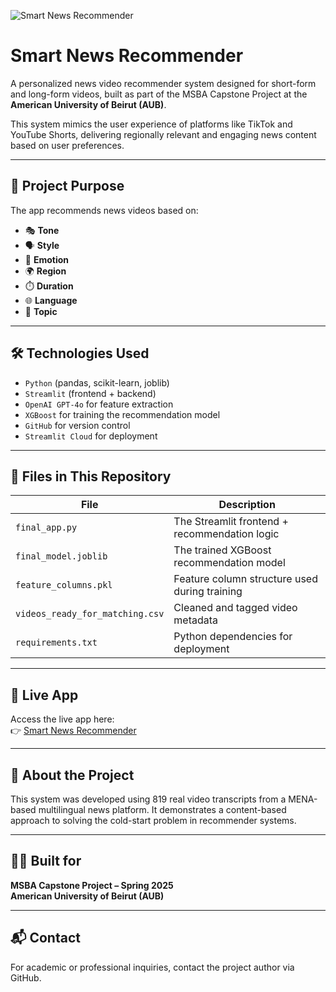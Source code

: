 ![Smart News Recommender](https://raw.githubusercontent.com/charbelhoukayem/smart-news-recommender/main/app_preview.jpg)

# Smart News Recommender

A personalized news video recommender system designed for short-form and long-form videos, built as part of the MSBA Capstone Project at the **American University of Beirut (AUB)**.

This system mimics the user experience of platforms like TikTok and YouTube Shorts, delivering regionally relevant and engaging news content based on user preferences.

---

## 🎯 Project Purpose

The app recommends news videos based on:

- 🎭 **Tone**
- 🗣️ **Style**
- 💬 **Emotion**
- 🌍 **Region**
- ⏱️ **Duration**
- 🌐 **Language**
- 📰 **Topic**

---

## 🛠️ Technologies Used

- `Python` (pandas, scikit-learn, joblib)
- `Streamlit` (frontend + backend)
- `OpenAI GPT-4o` for feature extraction
- `XGBoost` for training the recommendation model
- `GitHub` for version control
- `Streamlit Cloud` for deployment

---

## 📂 Files in This Repository

| File | Description |
|------|-------------|
| `final_app.py` | The Streamlit frontend + recommendation logic |
| `final_model.joblib` | The trained XGBoost recommendation model |
| `feature_columns.pkl` | Feature column structure used during training |
| `videos_ready_for_matching.csv` | Cleaned and tagged video metadata |
| `requirements.txt` | Python dependencies for deployment |

---

## 🚀 Live App

Access the live app here:  
👉 [Smart News Recommender](https://smart-news-recommender-pzbh8mjxwqsuf3yac9xryv.streamlit.app)

---

## 📍 About the Project

This system was developed using 819 real video transcripts from a MENA-based multilingual news platform. It demonstrates a content-based approach to solving the cold-start problem in recommender systems.

---

## 👨‍🎓 Built for

**MSBA Capstone Project – Spring 2025**  
**American University of Beirut (AUB)**

---

## 📬 Contact

For academic or professional inquiries, contact the project author via GitHub.

